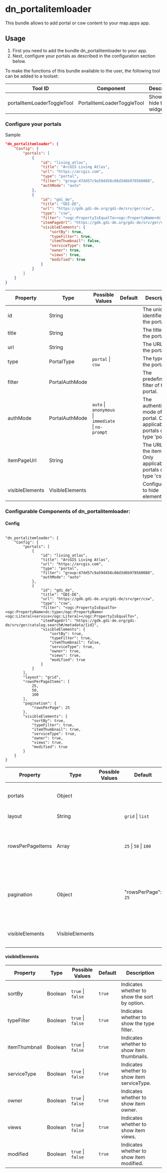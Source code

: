 # dn_portalitemloader

This bundle allows to add portal or csw content to your map.apps app.

## Usage

1. First you need to add the bundle dn_portalitemloader to your app.
2. Next, configure your portals as described in the configuration section below.

To make the functions of this bundle available to the user, the following tool can be added to a toolset:

| Tool ID                    | Component                  | Description              |
| -------------------------- | -------------------------- | ------------------------ |
| portalItemLoaderToggleTool | PortalItemLoaderToggleTool | Show or hide the widget. |

### Configure your portals

Sample

```json
"dn_portalitemloader": {
    "Config": {
        "portals": [
            {
                "id": "living_atlas",
                "title": "ArcGIS Living Atlas",
                "url": "https://arcgis.com",
                "type": "portal",
                "filter": "group:47dd57c9a59d458c86d3d6b978560088",
                "authMode": "auto"
            },
            {
                "id": "gdi_de",
                "title": "GDI-DE",
                "url": "https://gdk.gdi-de.org/gdi-de/srv/ger/csw",
                "type": "csw",
                "filter": "<ogc:PropertyIsEqualTo><ogc:PropertyName>dc:type</ogc:PropertyName><ogc:Literal>service</ogc:Literal></ogc:PropertyIsEqualTo>",
                "itemPageUrl": "https://gdk.gdi-de.org/gdi-de/srv/ger/catalog.search#/metadata/{id}",
                "visibleElements": {
                    "sortBy": true,
                    "typeFilter": true,
                    "itemThumbnail": false,
                    "serviceType": true,
                    "owner": true,
                    "views": true,
                    "modified": true
                }
            }
        ]
    }
}
```

| Property        | Type            | Possible Values                                                                 | Default | Description                                                                          |
| --------------- | --------------- | ------------------------------------------------------------------------------- | ------- | ------------------------------------------------------------------------------------ |
| id              | String          |                                                                                 |         | The unique identifier of the portal.                                                 |
| title           | String          |                                                                                 |         | The title of the portal.                                                             |
| url             | String          |                                                                                 |         | The URL of the portal.                                                               |
| type            | PortalType      | ```portal```  &#124; ```csw```                                                  |         | The type of the portal.                                                              |
| filter          | PortalAuthMode  |                                                                                 |         | The predefined filter of the portal.                                                 |
| authMode        | PortalAuthMode  | ```auto``` &#124; ```anonymous``` &#124; ```immediate``` &#124; ```no-prompt``` |         | The authentication mode of the portal. Only applicable for portals of type 'portal'. |
| itemPageUrl     | String          |                                                                                 |         | The URL of the item page. Only applicable for portals of type 'csw'.                 |
| visibleElements | VisibleElements |                                                                                 |         | Configuration to hide elements in ui                                                 |

### Configurable Components of dn_portalitemloader:

#### Config
```

"dn_portalitemloader": {
    "Config": {
        "portals": [
            {
                "id": "living_atlas",
                "title": "ArcGIS Living Atlas",
                "url": "https://arcgis.com",
                "type": "portal",
                "filter": "group:47dd57c9a59d458c86d3d6b978560088",
                "authMode": "auto"
            },
            {
                "id": "gdi_de",
                "title": "GDI-DE",
                "url": "https://gdk.gdi-de.org/gdi-de/srv/ger/csw",
                "type": "csw",
                "filter": "<ogc:PropertyIsEqualTo><ogc:PropertyName>dc:type</ogc:PropertyName><ogc:Literal>service</ogc:Literal></ogc:PropertyIsEqualTo>",
                "itemPageUrl": "https://gdk.gdi-de.org/gdi-de/srv/ger/catalog.search#/metadata/{id}",
                "visibleElements": {
                    "sortBy": true,
                    "typeFilter": true,
                    "itemThumbnail": false,
                    "serviceType": true,
                    "owner": true,
                    "views": true,
                    "modified": true
                }
            }
        ],
        "layout": "grid",
        "rowsPerPageItems": [
            25,
            50,
            100
        ],
        "pagination": {
            "rowsPerPage": 25
        },
        "visibleElements": {
            "sortBy": true,
            "typeFilter": true,
            "itemThumbnail": true,
            "serviceType": true,
            "owner": true,
            "views": true,
            "modified": true
        }
    }
}

```
| Property         | Type            | Possible Values | Default                                   | Description                                                                          |
| ---------------- | --------------- | --------------- | ----------------------------------------- | ------------------------------------------------------------------------------------ |
| portals          | Object          |                 |                                           | A list of portals available for selection.                                           |
| layout           | String          |                 | ```grid``` &#124; ```list```              | Set default layout.                                                                  |
| rowsPerPageItems | Array           |                 | ```25``` &#124; ```50``` &#124; ```100``` | An array of possible values for the number of rows displayed per page.               |
| pagination       | Object          |                 | "rowsPerPage": ```25```                   | Configuration object for pagination, specifying the default number of rows per page. |
| visibleElements  | VisibleElements |                 |                                           | Configuration to hide elements in ui                                                 |

#### visibleElements

| Property      | Type    | Possible Values                | Default    | Description                                   |
| ------------- | ------- | ------------------------------ | ---------- | --------------------------------------------- |
| sortBy        | Boolean | ```true```  &#124; ```false``` | ```true``` | Indicates whether to show the sort by option. |
| typeFilter    | Boolean | ```true```  &#124; ```false``` | ```true``` | Indicates whether to show the type filter.    |
| itemThumbnail | Boolean | ```true```  &#124; ```false``` | ```true``` | Indicates whether to show item thumbnails.    |
| serviceType   | Boolean | ```true```  &#124; ```false``` | ```true``` | Indicates whether to show item serviceType.   |
| owner         | Boolean | ```true```  &#124; ```false``` | ```true``` | Indicates whether to show item owner.         |
| views         | Boolean | ```true```  &#124; ```false``` | ```true``` | Indicates whether to show item views.         |
| modified      | Boolean | ```true```  &#124; ```false``` | ```true``` | Indicates whether to show item modified.      |
